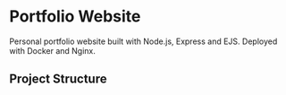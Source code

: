 # Portfolio Website

Personal portfolio website built with Node.js, Express and EJS. Deployed with Docker and Nginx.

## Project Structure 